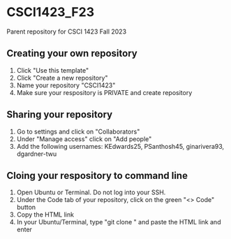 # CSCI1423_F23
Parent repository for CSCI 1423 Fall 2023 

## Creating your own repository 
1. Click "Use this template"
2. Click "Create a new repository"
3. Name your repository "CSCI1423"
4. Make sure your respository is PRIVATE and create repository

## Sharing your repository
1. Go to settings and click on "Collaborators"
2. Under "Manage access" click on "Add people"
3. Add the following usernames: KEdwards25, PSanthosh45, ginarivera93, dgardner-twu

## Cloing your respository to command line
1. Open Ubuntu or Terminal. Do not log into your SSH.
2. Under the Code tab of your repository, click on the green "<> Code" button
3. Copy the HTML link
4. In your Ubuntu/Terminal, type "git clone " and paste the HTML link and enter
